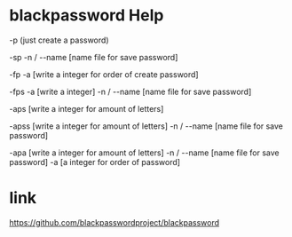 # blackpassword Help

-p (just create a password) 

-sp -n / --name [name file for save password]

-fp -a [write a integer for order of create password]

-fps -a [write a integer] -n / --name [name file for save password]

-aps [write a integer for amount of letters]

-apss [write a integer for amount of letters] -n / --name [name file for save password]

-apa [write a integer for amount of letters] -n / --name [name file for save password] -a [a integer for order of password]


# link
https://github.com/blackpasswordproject/blackpassword
